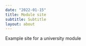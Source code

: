 ```yaml
---
date: "2022-01-15"
title: Module site
subtitle: Subtitle
layout: about
---
```


Example site for a university module

